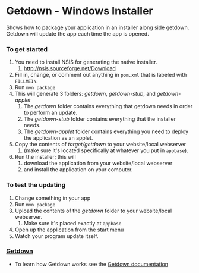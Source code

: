 # Getdown - Windows Installer #

Shows how to package your application in an installer along side getdown. Getdown will update the app each time the app is opened.

### To get started ###
1. You need to install NSIS for generating the native installer.
    1. http://nsis.sourceforge.net/Download
1. Fill in, change, or comment out anything in `pom.xml` that is labeled with `FILLMEIN`.
1. Run `mvn package`
1. This will generate 3 folders: *getdown*, *getdown-stub*, and *getdown-applet*
    1. The *getdown* folder contains everything that getdown needs in order to perform an update.
    1. The *getdown-stub* folder contains everything that the installer needs.
    1. The *getdown-applet* folder contains everything you need to deploy the application as an applet.
1. Copy the contents of *target/getdown* to your website/local webserver
    1. (make sure it's located specifically at whatever you put in `appbase`).
1. Run the installer; this will
    1. download the application from your website/local webserver
    1. and install the application on your computer.
     

### To test the updating ###
1. Change something in your app
1. Run `mvn package`
1. Upload the contents of the *getdown* folder to your website/local webserver.
    1. Make sure it's placed exactly at `appbase`
1. Open up the application from the start menu
1. Watch your program update itself.

### [Getdown](https://github.com/threerings/getdown/wiki) ###
* To learn how Getdown works see the [Getdown documentation](https://github.com/threerings/getdown/wiki)